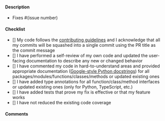 #### Description

<!-- Please include a summary of the change and the relevant issue(s) it
resolves, if any (otherwise delete that line), e.g., `Fixes #123`. If the PR
addresses more than one issue, please add multiple lines, each starting with
'Fixes #'. Please stick to that syntax precisely, including whitespaces,
otherwise the issue(s) may not be linked to the PR.

In the summary, list any dependencies that are required for this change.
Please use bullet points for the description. Please also briefly describe
the relevant motivation and context briefly. For very trivial changes that are
duly explained by the PR title, a description can be omitted. -->

- Fixes #(issue number)

<!-- Example:

Fixes #1
Fixes #2

- Address bug X by Y
- Add support for feature X through Y
-->

#### Checklist

<!-- Please go through the following checklist to ensure that your change is
ready for review. Please do not forget to double check the list after you have
modified your PR, e.g., if you have added commits to address reviewer
comments or to fix failing automated checks. **Please check items also if they
do not apply to your change**, e.g., if your change does not require an update
of the user-facing documentation, still check the box.

Generally, **PRs are only reviewed when ALL BOXES are ticked off and all
automated checks pass** (use the comment section below if you believe that
your PR is ready to be merged even though not all boxes were ticked off). -->

- [] My code follows the [contributing guidelines][contributing-guidelines]
    and I acknowledge that all my commits will be squashed into a single commit
    using the PR title as the commit message
- [] I have performed a self-review of my own code and updated the user-facing
    documentation to describe any new or changed behavior
- [] I have commented my code in hard-to-understand areas and provided
    appropriate documentation ([Google-style Python docstrings][py-doc-google])
    for all packages/modules/functions/classes/methods or updated existing ones
- [] I have added type annotations for all function/class/method interfaces
  or updated existing ones (only for Python, TypeScript, etc.)
- [] I have added tests that prove my fix is effective or that my feature
  works
- [] I have not reduced the existing code coverage

#### Comments

<!-- If there are unchecked boxes in the list above, but you would still like
your PR to be reviewed or considered for merging, please describe here why
boxes were not checked. For example, if you are positive that your commits
should _not_ be squashed when merging, please explain why you think the PR
warrants or requires multiple commits to be added to the history (but note that
in that case, it is a prerequisite that all commits follow the Conventional
Commits specification). -->

[contributing-guidelines]: https://elixir-cloud-aai.github.io/guides/guide-contributor/workflow/
[py-doc-google]: https://google.github.io/styleguide/pyguide.html
